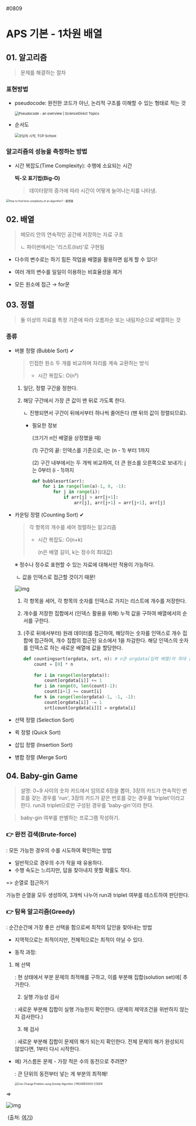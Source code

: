 #0809

# APS 기본 - 1차원 배열

## 01. 알고리즘

> 문제를 해결하는 절차

### 표현방법

- pseudocode: 완전한 코드가 아닌, 논리적 구조를 이해할 수 있는 형태로 적는 것

  <img src="https://ars.els-cdn.com/content/image/3-s2.0-B9780080977683000064-f06-05-9780080977683.jpg" alt="Pseudocode - an overview | ScienceDirect Topics" style="zoom: 67%;" />

- 순서도

  <img src="http://tcpschool.com/lectures/img_codingmath_54.png" alt="코딩의 시작, TCP School" style="zoom:67%;" />

### 알고리즘의 성능을 측정하는 방법

- 시간 복잡도(Time Complexity): 수행에 소요되는 시간

  **빅-오 표기법(Big-O)**

  > 데이터량의 증가에 따라 시간이 어떻게 늘어나는지를 나타냄.

<img src="https://adrianmejia.com/images/time-complexity-examples.png" alt="How to find time complexity of an algorithm? - 极思路" style="zoom:50%;" />

## 02. 배열

> 메모리 안의 연속적인 공간에 저장하는 자료 구조
>
> ㄴ 파이썬에서는 '리스트(list)'로 구현됨

- 다수의 변수로는 하기 힘든 작업을 배열을 활용하면 쉽게 할 수 있다!
- 여러 개의 변수를 일일이 이용하는 비효율성을 제거

- 모든 원소에 접근 → for문

## 03. 정렬

> 둘 이상의 자료를 특정 기준에 따라 오름차순 또는 내림차순으로 배열하는 것

### 종류

- 버블 정렬 (Bubble Sort) ✔

  > 인접한 원소 두 개를 비교하며 자리를 계속 교환하는 방식
  >
  > - 시간 복잡도: O(n²)

  1. 일단, 정렬 구간을 정한다.

  2. 해당 구간에서 가장 큰 값이 맨 뒤로 가도록 한다.

     ㄴ 진행되면서 구간이 뒤에서부터 하나씩 줄어든다 (맨 뒤의 값이 정렬되므로).

     - 필요한 정보

       (크기가 n인 배열을 상정했을 때)

       (1) 구간의 끝: 인덱스를 기준으로, i는 (n - 1) 부터 1까지

       (2) 구간 내부에서는 두 개씩 비교하여, 더 큰 원소를 오른쪽으로 보내기: j는 0부터 (i - 1)까지

       ```python
       def bubblesort(arr):
           for i in range(len(a)-1, 0, -1):
               for j in range(i):
                   if arr[j] > arr[j+1]:
                       arr[j], arr[j+1] = arr[j+1], arr[j]
       ```

       

- 카운팅 정렬 (Counting Sort) ✔

  > 각 항목의 개수를 세어 정렬하는 알고리즘
  >
  > - 시간 복잡도: O(n+k) 
  >
  >   (n은 배열 길이, k는 정수의 최대값)

  ※ 정수나 정수로 표현할 수 있는 자료에 대해서만 적용이 가능하다.

  ​	ㄴ 값을 인덱스로 접근할 것이기 때문!

  ![img](https://miro.medium.com/max/1202/1*8cV2J9h2kJFNqOelZD_-eQ.png)

  1. 각 항목을 세어, 각 항목의 숫자를 인덱스로 가지는 리스트에 개수를 저장한다.

  2. 개수를 저장한 집합에서 (인덱스 활용을 위해) 누적 값을 구하여 배열에서의 순서를 구한다.

  3. (주로 뒤에서부터) 원래 데이터를 접근하여, 해당하는 숫자를 인덱스로 개수 집합에 접근하여, 개수 집합의 접근된 요소에서 1을 차감한다. 해당 인덱스의 숫자를 인덱스로 하는 새로운 배열에 값을 할당한다.

     ```python
     def countingsort(orgdata, srt, n):	# n은 orgdata(입력 배열)의 최대 값
         count = [0] * n
         
         for i in range(len(orgdata)):
             count[orgdata[i]] += 1
         for i in range(0, len(count)-1):
             count[i+1] += count[i]
         for k in range(len(orgdata)-1, -1, -1):
             count[orgdata[i]] -= 1
             srt[count[orgdata[i]]] = orgdata[i]
     ```

     

- 선택 정렬 (Selection Sort)
- 퀵 정렬 (Quick Sort)
- 삽입 정렬 (Insertion Sort)
- 병합 정렬 (Merge Sort)

## 04. Baby-gin Game

> 설명: 0~9 사이의 숫자 카드에서 임의로 6장을 뽑아, 3장의 카드가 연속적인 번호를 갖는 경우를 'run', 3장의 카드가 같은 번호를 갖는 경우를 'triplet'이라고 한다. run과 triplet으로만 구성된 경우를 'baby-gin'이라 한다.

> baby-gin 여부를 판별하는 프로그램 작성하기.

### 👉 완전 검색(Brute-force)

: 모든 가능한 경우의 수를 시도하여 확인하는 방법

- 일반적으로 경우의 수가 작을 때 유용하다.
- 수행 속도는 느리지만, 답을 찾아내지 못할 확률도 작다.

=> 순열로 접근하기

가능한 순열을 모두 생성하여, 3개씩 나누어 run과 triplet 여부를 테스트하여 판단한다.



### 👉 탐욕 알고리즘(Greedy)

: 순간순간에 가장 좋은 선택을 함으로써 최적의 답안을 찾아내는 방법

- 지역적으로는 최적이지만, 전체적으로는 최적이 아닐 수 있다.

- 동작 과정:

 1. 해 선택

    : 현 상태에서 부분 문제의 최적해를 구하고, 이를 부분해 집합(solution set)에[ 추가한다.

	2) 실행 가능성 검사

    : 새로운 부분해 집합이 실행 가능한지 확인한다. (문제의 제약조건을 위반하지 않는지 검사한다.)

	3) 해 검사

    : 새로운 부분해 집합이 문제의 해가 되는지 확인한다. 전체 문제의 해가 완성되지 않았다면, 1부터 다시 시작한다.

- 예) 거스름돈 문제 - 가장 적은 수의 동전으로 주려면?

  : 큰 단위의 동전부터 넣는 게 부분의 최적해!

  <img src="https://progressivecoder.com/wp-content/uploads/2020/08/greedy-algo-visualization.png" alt="Coin Change Problem using Greedy Algorithm | PROGRESSIVE CODER" style="zoom: 50%;" />

=> 

![img](https://blog.kakaocdn.net/dn/cB8Khd/btqzvoOBejN/X8pTAg98WTK5YahRj7gtF1/img.png)

​																																								(출처: [여기](https://playthegame00.tistory.com/60))